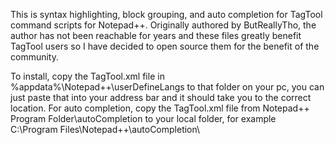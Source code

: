 This is syntax highlighting, block grouping, and auto completion for TagTool command scripts for Notepad++. Originally authored by ButReallyTho, the author has not been reachable for years and these files greatly benefit TagTool users so I have decided to open source them for the benefit of the community.

To install, copy the TagTool.xml file in %appdata%\Notepad++\userDefineLangs to that folder on your pc, you can just paste that into your address bar and it should take you to the correct location.
For auto completion, copy the TagTool.xml file from Notepad++ Program Folder\autoCompletion to your local folder, for example C:\Program Files\Notepad++\autoCompletion\
